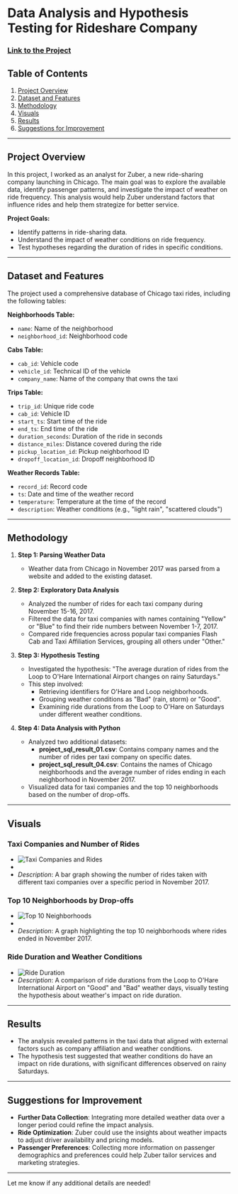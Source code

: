 # Data Analysis and Hypothesis Testing for Rideshare Company

### [Link to the Project](https://github.com/arr225/Data_Projects_TripleTen/blob/0fe5dafc705a51bf9c487958a95995bb88cdfdae/Data%20Analysis%20and%20Hypothesis%20Testing/Data%20Analysis%20and%20Hypothesis%20Testing%20for%20Rideshare%20Company.ipynb)

## Table of Contents
1. [Project Overview](#project-overview)
2. [Dataset and Features](#dataset-and-features)
3. [Methodology](#methodology)
4. [Visuals](#visuals)
5. [Results](#results)
6. [Suggestions for Improvement](#suggestions-for-improvement)

---

## Project Overview
In this project, I worked as an analyst for Zuber, a new ride-sharing company launching in Chicago. The main goal was to explore the available data, identify passenger patterns, and investigate the impact of weather on ride frequency. This analysis would help Zuber understand factors that influence rides and help them strategize for better service.

**Project Goals:**
- Identify patterns in ride-sharing data.
- Understand the impact of weather conditions on ride frequency.
- Test hypotheses regarding the duration of rides in specific conditions.

---

## Dataset and Features
The project used a comprehensive database of Chicago taxi rides, including the following tables:

**Neighborhoods Table:**
- `name`: Name of the neighborhood
- `neighborhood_id`: Neighborhood code

**Cabs Table:**
- `cab_id`: Vehicle code
- `vehicle_id`: Technical ID of the vehicle
- `company_name`: Name of the company that owns the taxi

**Trips Table:**
- `trip_id`: Unique ride code
- `cab_id`: Vehicle ID
- `start_ts`: Start time of the ride
- `end_ts`: End time of the ride
- `duration_seconds`: Duration of the ride in seconds
- `distance_miles`: Distance covered during the ride
- `pickup_location_id`: Pickup neighborhood ID
- `dropoff_location_id`: Dropoff neighborhood ID

**Weather Records Table:**
- `record_id`: Record code
- `ts`: Date and time of the weather record
- `temperature`: Temperature at the time of the record
- `description`: Weather conditions (e.g., "light rain", "scattered clouds")

---

## Methodology
1. **Step 1: Parsing Weather Data**
   - Weather data from Chicago in November 2017 was parsed from a website and added to the existing dataset.

2. **Step 2: Exploratory Data Analysis**
   - Analyzed the number of rides for each taxi company during November 15-16, 2017.
   - Filtered the data for taxi companies with names containing "Yellow" or "Blue" to find their ride numbers between November 1-7, 2017.
   - Compared ride frequencies across popular taxi companies Flash Cab and Taxi Affiliation Services, grouping all others under "Other."

3. **Step 3: Hypothesis Testing**
   - Investigated the hypothesis: "The average duration of rides from the Loop to O'Hare International Airport changes on rainy Saturdays."
   - This step involved:
     - Retrieving identifiers for O'Hare and Loop neighborhoods.
     - Grouping weather conditions as "Bad" (rain, storm) or "Good".
     - Examining ride durations from the Loop to O'Hare on Saturdays under different weather conditions.
   
4. **Step 4: Data Analysis with Python**
   - Analyzed two additional datasets: 
     - **project_sql_result_01.csv**: Contains company names and the number of rides per taxi company on specific dates.
     - **project_sql_result_04.csv**: Contains the names of Chicago neighborhoods and the average number of rides ending in each neighborhood in November 2017.
   - Visualized data for taxi companies and the top 10 neighborhoods based on the number of drop-offs.

---

## Visuals

### Taxi Companies and Number of Rides
- ![Taxi Companies and Rides](https://github.com/arr225/Data_Projects_TripleTen/blob/35ef401dd684ddc8f8ca8dc0a08e237ef1706bfa/Data%20Analysis%20and%20Hypothesis%20Testing/Taxi%20Companies%20and%20Number%20of%20Rides.png)
- 
- *Description*: A bar graph showing the number of rides taken with different taxi companies over a specific period in November 2017.

### Top 10 Neighborhoods by Drop-offs
- ![Top 10 Neighborhoods](https://github.com/arr225/Data_Projects_TripleTen/blob/8849f60cd59205f489c849a2b614efd34c951abc/Data%20Analysis%20and%20Hypothesis%20Testing/Top%2010%20Neighborhoods%20by%20Drop-offs.png)
- 
- *Description*: A graph highlighting the top 10 neighborhoods where rides ended in November 2017.

### Ride Duration and Weather Conditions
- ![Ride Duration](link_to_image)
- *Description*: A comparison of ride durations from the Loop to O'Hare International Airport on "Good" and "Bad" weather days, visually testing the hypothesis about weather's impact on ride duration.

---

## Results
- The analysis revealed patterns in the taxi data that aligned with external factors such as company affiliation and weather conditions.
- The hypothesis test suggested that weather conditions do have an impact on ride durations, with significant differences observed on rainy Saturdays.

---

## Suggestions for Improvement
- **Further Data Collection**: Integrating more detailed weather data over a longer period could refine the impact analysis.
- **Ride Optimization**: Zuber could use the insights about weather impacts to adjust driver availability and pricing models.
- **Passenger Preferences**: Collecting more information on passenger demographics and preferences could help Zuber tailor services and marketing strategies.

---

Let me know if any additional details are needed!
